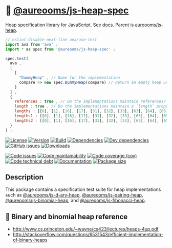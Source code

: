 :mount_fuji: [@aureooms/js-heap-spec](https://aureooms.github.io/js-heap-spec)
==

Heap specification library for JavaScript.
See [docs](https://aureooms.github.io/js-heap-spec).
Parent is [aureooms/js-heap](https://github.com/aureooms/js-heap).

```js
// eslint-disable-next-line ava/use-test
import ava from 'ava' ;
import * as spec from '@aureooms/js-heap-spec' ;

spec.test(
  ava ,
  [
    [
      "DummyHeap" , // Name for the implementation
      compare => new spec.DummyHeap(compare) // Return an empty heap using `compare` to order priorities
    ]
  ] ,
  {
    references : true , // Do the implementations maintain references?
    length : true , // Do the implementations maintain a `length` property?
    lengths : [[0], [1], [16], [17], [31], [32], [33], [63], [64], [65]] ,
    lengths1 : [[0], [1], [16], [17], [31], [32], [33], [63], [64], [65]] , // for merge/meld test
    lengths2 : [[0], [1], [16], [17], [31], [32], [33], [63], [64], [65]] ,  // for merge/meld test
  }
) ;
```

[![License](https://img.shields.io/github/license/aureooms/js-heap-spec.svg)](https://raw.githubusercontent.com/aureooms/js-heap-spec/main/LICENSE)
[![Version](https://img.shields.io/npm/v/@aureooms/js-heap-spec.svg)](https://www.npmjs.org/package/@aureooms/js-heap-spec)
[![Build](https://img.shields.io/travis/aureooms/js-heap-spec/main.svg)](https://travis-ci.org/aureooms/js-heap-spec/branches)
[![Dependencies](https://img.shields.io/david/aureooms/js-heap-spec.svg)](https://david-dm.org/aureooms/js-heap-spec)
[![Dev dependencies](https://img.shields.io/david/dev/aureooms/js-heap-spec.svg)](https://david-dm.org/aureooms/js-heap-spec?type=dev)
[![GitHub issues](https://img.shields.io/github/issues/aureooms/js-heap-spec.svg)](https://github.com/aureooms/js-heap-spec/issues)
[![Downloads](https://img.shields.io/npm/dm/@aureooms/js-heap-spec.svg)](https://www.npmjs.org/package/@aureooms/js-heap-spec)

[![Code issues](https://img.shields.io/codeclimate/issues/aureooms/js-heap-spec.svg)](https://codeclimate.com/github/aureooms/js-heap-spec/issues)
[![Code maintainability](https://img.shields.io/codeclimate/maintainability/aureooms/js-heap-spec.svg)](https://codeclimate.com/github/aureooms/js-heap-spec/trends/churn)
[![Code coverage (cov)](https://img.shields.io/codecov/c/gh/aureooms/js-heap-spec/main.svg)](https://codecov.io/gh/aureooms/js-heap-spec)
[![Code technical debt](https://img.shields.io/codeclimate/tech-debt/aureooms/js-heap-spec.svg)](https://codeclimate.com/github/aureooms/js-heap-spec/trends/technical_debt)
[![Documentation](https://aureooms.github.io/js-heap-spec//badge.svg)](https://aureooms.github.io/js-heap-spec//source.html)
[![Package size](https://img.shields.io/bundlephobia/minzip/@aureooms/js-heap-spec)](https://bundlephobia.com/result?p=@aureooms/js-heap-spec)

## Description

This package contains a specification test suite for heap implementations such
as
[@aureooms/js-d-ary-heap](https://github.com/aureooms/js-d-ary-heap),
[@aureooms/js-pairing-heap](https://github.com/aureooms/js-pairing-heap),
[@aureooms/js-binomial-heap](https://github.com/aureooms/js-binomial-heap),
and
[@aureooms/js-fibonacci-heap](https://github.com/aureooms/js-fibonacci-heap).

## :scroll: Binary and binomial heap reference

  - http://www.cs.princeton.edu/~wayne/cs423/lectures/heaps-4up.pdf
  - http://stackoverflow.com/questions/6531543/efficient-implementation-of-binary-heaps
